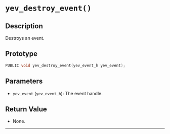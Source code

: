 # `yev_destroy_event()`

## Description
Destroys an event.

## Prototype
```c
PUBLIC void yev_destroy_event(yev_event_h yev_event);
```

## Parameters
- `yev_event` (`yev_event_h`): The event handle.

## Return Value
- None.

---
